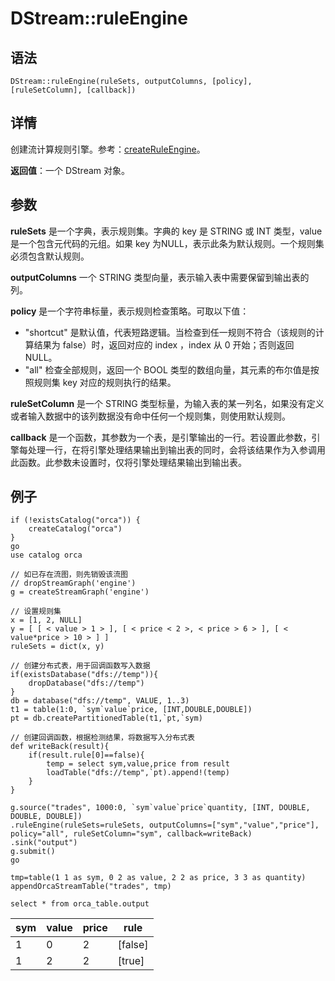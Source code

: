 # DStream::ruleEngine

## 语法

`DStream::ruleEngine(ruleSets, outputColumns, [policy], [ruleSetColumn],
[callback])`

## 详情

创建流计算规则引擎。参考：[createRuleEngine](../c/createRuleEngine.html)。

**返回值**：一个 DStream 对象。

## 参数

**ruleSets** 是一个字典，表示规则集。字典的 key 是 STRING 或 INT 类型，value
是一个包含元代码的元组。如果 key 为NULL，表示此条为默认规则。一个规则集必须包含默认规则。

**outputColumns** 一个 STRING 类型向量，表示输入表中需要保留到输出表的列。

**policy** 是一个字符串标量，表示规则检查策略。可取以下值：

* "shortcut" 是默认值，代表短路逻辑。当检查到任一规则不符合（该规则的计算结果为 false）时，返回对应的 index ，index 从
  0 开始；否则返回 NULL。
* "all" 检查全部规则，返回一个 BOOL 类型的数组向量，其元素的布尔值是按照规则集 key 对应的规则执行的结果。

**ruleSetColumn** 是一个 STRING
类型标量，为输入表的某一列名，如果没有定义或者输入数据中的该列数据没有命中任何一个规则集，则使用默认规则。

**callback**
是一个函数，其参数为一个表，是引擎输出的一行。若设置此参数，引擎每处理一行，在将引擎处理结果输出到输出表的同时，会将该结果作为入参调用此函数。此参数未设置时，仅将引擎处理结果输出到输出表。

## 例子

```
if (!existsCatalog("orca")) {
	createCatalog("orca")
}
go
use catalog orca

// 如已存在流图，则先销毁该流图
// dropStreamGraph('engine')
g = createStreamGraph('engine')

// 设置规则集
x = [1, 2, NULL]
y = [ [ < value > 1 > ], [ < price < 2 >, < price > 6 > ], [ < value*price > 10 > ] ]
ruleSets = dict(x, y)

// 创建分布式表，用于回调函数写入数据
if(existsDatabase("dfs://temp")){
    dropDatabase("dfs://temp")
}
db = database("dfs://temp", VALUE, 1..3)
t1 = table(1:0, `sym`value`price, [INT,DOUBLE,DOUBLE])
pt = db.createPartitionedTable(t1,`pt,`sym)

// 创建回调函数，根据检测结果，将数据写入分布式表
def writeBack(result){
    if(result.rule[0]==false){
        temp = select sym,value,price from result
        loadTable("dfs://temp",`pt).append!(temp)
    }
}

g.source("trades", 1000:0, `sym`value`price`quantity, [INT, DOUBLE, DOUBLE, DOUBLE])
.ruleEngine(ruleSets=ruleSets, outputColumns=["sym","value","price"], policy="all", ruleSetColumn="sym", callback=writeBack)
.sink("output")
g.submit()
go

tmp=table(1 1 as sym, 0 2 as value, 2 2 as price, 3 3 as quantity)
appendOrcaStreamTable("trades", tmp)

select * from orca_table.output
```

| sym | value | price | rule |
| --- | --- | --- | --- |
| 1 | 0 | 2 | [false] |
| 1 | 2 | 2 | [true] |

